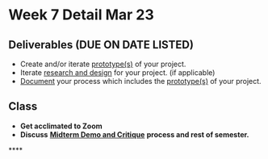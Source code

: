 # Week 7 Detail Mar 23

## Deliverables \(DUE ON DATE LISTED\)

* Create and/or iterate [prototype\(s\)](../project_plan/) of your project.
* Iterate [research and design](../project_plan/) for your project. \(if applicable\)
* [Document](../pre-work/website.md) your process which includes the [prototype\(s\)](../project_plan/) of your project.

## Class

* **Get acclimated to Zoom**
* **Discuss** [**Midterm Demo and Critique**](../critiques-demos-presentations-and-exhibition/project_demo.md) **process and rest of semester.**

\*\*\*\*

